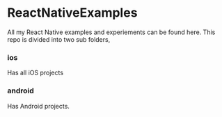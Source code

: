 # ReactNativeExamples
All my React Native examples and experiements can be found here. This repo is divided into two sub folders,

### ios
Has all iOS projects

### android
Has Android projects.


